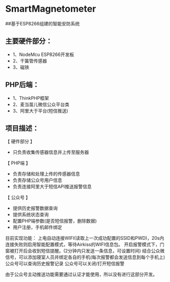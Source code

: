 SmartMagnetometer
===================  
##基于ESP8266组建的智能安防系统  
## 主要硬件部分：  
* 1、NodeMcu ESP8266开发板
* 2、干簧管传感器
* 3、磁铁

## PHP后端：  
* 1、ThinkPHP框架
* 2、麦当苗儿微信公众平台类
* 3、阿里大于平台(短信推送)

## 项目描述：  

【 硬件部分 】  
* 只负责收集传感器信息并上传至服务器

【  PHP端  】  
* 负责存储和处理上传的传感器信息
* 负责存储公众号用户信息
* 负责连接阿里大于短信API推送报警信息
        
【  公众号  】  
* 提供历史报警数据查询
* 提供系统状态查询
* 配置PHP端参数(是否短信报警，删除数据)
* 用户注册，手机邮件绑定
        
目前实现功能：
上电自动连接WIFI(读取上一次成功配置的SSID和PWD)，20s内连接失败则启用智能配置模式，等待Airkiss的WIFI信息包。
开启报警模式下，门窗被打开后会收到短信提醒。(2分钟内只发送一条信息，可设置时间)
结合公众微信号，可以添加寝室人员并绑定各自的手机(每次报警都会发送信息到每个手机上)
公众号可以查询历史报警记录
公众号可以关闭/打开短信报警

由于公众号主动推送功能需要通过认证才能使用，所以没有进行这部分开发。
